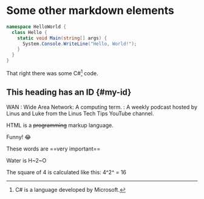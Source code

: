 # Some other markdown elements

```c#
namespace HelloWorld {
  class Hello {
    static void Main(string[] args) {
      System.Console.WriteLine("Hello, World!");
    }
  }
}
```

That right there was some C#[^1] code.

[^1]: C# is a language developed by Microsoft.

## This heading has an ID {#my-id}

WAN
: Wide Area Network: A computing term.
: A weekly podcast hosted by Linus and Luke from the Linus Tech Tips YouTube channel.

HTML is a ~~programming~~ markup language.

Funny! :joy:

These words are ==very important==

Water is H~2~O

The square of 4 is calculated like this: 4^2^ = 16
